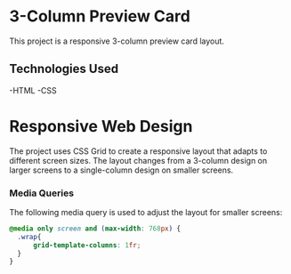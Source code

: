 # 3-Column Preview Card

This project is a responsive 3-column preview card layout.

## Technologies Used

-HTML
-CSS

# Responsive Web Design

The project uses CSS Grid to create a responsive layout that adapts to different screen sizes. The layout changes from a 3-column design on larger screens to a single-column design on smaller screens.

### Media Queries

The following media query is used to adjust the layout for smaller screens:

```css
@media only screen and (max-width: 768px) {
  .wrap{
      grid-template-columns: 1fr;
  }
}
